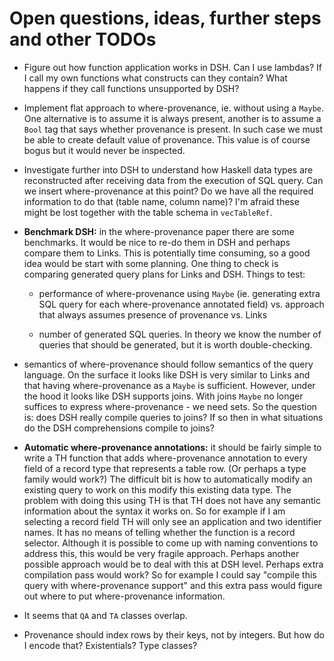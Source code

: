 Open questions, ideas, further steps and other TODOs
====================================================

  * Figure out how function application works in DSH.  Can I use lambdas?  If I
    call my own functions what constructs can they contain?  What happens if
    they call functions unsupported by DSH?

  * Implement flat approach to where-provenance, ie. without using a `Maybe`.
    One alternative is to assume it is always present, another is to assume a
    `Bool` tag that says whether provenance is present.  In such case we must be
    able to create default value of provenance.  This value is of course bogus
    but it would never be inspected.

  * Investigate further into DSH to understand how Haskell data types are
    reconstructed after receiving data from the execution of SQL query.  Can we
    insert where-provenance at this point?  Do we have all the required
    information to do that (table name, column name)?  I'm afraid these might be
    lost together with the table schema in `vecTableRef`.

  * **Benchmark DSH:** in the where-provenance paper there are some benchmarks.
    It would be nice to re-do them in DSH and perhaps compare them to Links.
    This is potentially time consuming, so a good idea would be start with some
    planning.  One thing to check is comparing generated query plans for Links
    and DSH.  Things to test:

      - performance of where-provenance using `Maybe` (ie. generating extra SQL
        query for each where-provenance annotated field) vs. approach that
        always assumes presence of provenance vs. Links

      - number of generated SQL queries.  In theory we know the number of
        queries that should be generated, but it is worth double-checking.

  * semantics of where-provenance should follow semantics of the query language.
    On the surface it looks like DSH is very similar to Links and that having
    where-provenance as a `Maybe` is sufficient.  However, under the hood it
    looks like DSH supports joins.  With joins `Maybe` no longer suffices to
    express where-provenance - we need sets.  So the question is: does DSH
    really compile queries to joins?  If so then in what situations do the DSH
    comprehensions compile to joins?

  * **Automatic where-provenance annotations:** it should be fairly simple to
    write a TH function that adds where-provenance annotation to every field of
    a record type that represents a table row.  (Or perhaps a type family would
    work?)  The difficult bit is how to automatically modify an existing query
    to work on this modify this existing data type.  The problem with doing this
    using TH is that TH does not have any semantic information about the syntax
    it works on.  So for example if I am selecting a record field TH will only
    see an application and two identifier names.  It has no means of telling
    whether the function is a record selector.  Although it is possible to come
    up with naming conventions to address this, this would be very fragile
    approach.  Perhaps another possible approach would be to deal with this at
    DSH level.  Perhaps extra compilation pass would work?  So for example I
    could say "compile this query with where-provenance support" and this extra
    pass would figure out where to put where-provenance information.

  * It seems that `QA` and `TA` classes overlap.

  * Provenance should index rows by their keys, not by integers.  But how do I
    encode that?  Existentials?  Type classes?
